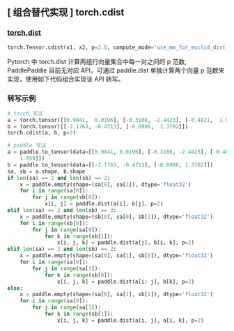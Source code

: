 ## [ 组合替代实现 ] torch.cdist

### [torch.dist](https://pytorch.org/docs/stable/generated/torch.cdist.html?highlight=cdist#torch-cdist)

```python
torch.Tensor.cdist(x1, x2, p=2.0, compute_mode='use_mm_for_euclid_dist_if_necessary')
```

Pytorch 中 torch.dist 计算两组行向量集合中每一对之间的 p 范数, PaddlePaddle 目前无对应 API，可通过 paddle.dist 单独计算两个向量 p 范数来实现，使用如下代码组合实现该 API 转写。

### 转写示例
```python
# torch 写法
a = torch.tensor([[0.9041,  0.0196], [-0.3108, -2.4423], [-0.4821,  1.059]])
b = torch.tensor([[-2.1763, -0.4713], [-0.6986,  1.3702]])
torch.cdist(a, b, p=2)

# paddle 写法
a = paddle.to_tensor(data=[[0.9041, 0.0196], [-0.3108, -2.4423], [-0.4821,
    1.059]])
b = paddle.to_tensor(data=[[-2.1763, -0.4713], [-0.6986, 1.3702]])
sa, sb = a.shape, b.shape
if len(sa) == 2 and len(sb) == 2:
    x = paddle.empty(shape=(sa[0], sa[1]), dtype='float32')
    for i in range(sa[0]):
        for j in range(sb[0]):
            x[i, j] = paddle.dist(a[i], b[j], p=2)
elif len(sa) == 2 and len(sb) == 3:
    x = paddle.empty(shape=(sb[0], sa[0], sb[1]), dtype='float32')
    for i in range(sb[0]):
        for j in range(sa[0]):
            for k in range(sb[1]):
                x[i, j, k] = paddle.dist(a[j], b[i, k], p=2)
elif len(sa) == 3 and len(sb) == 2:
    x = paddle.empty(shape=(sa[0], sa[1], sb[0]), dtype='float32')
    for i in range(sa[0]):
        for j in range(sa[1]):
            for k in range(sb[0]):
                x[i, j, k] = paddle.dist(a[i: j], b[k], p=2)
else:
    x = paddle.empty(shape=(sa[0], sa[1], sb[1]), dtype='float32')
    for i in range(sa[0]):
        for j in range(sa[1]):
            for k in range(sb[1]):
                x[i, j, k] = paddle.dist(a[i, j], a[i, k], p=2)
```
